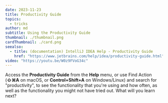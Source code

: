 ```yaml
---
date: 2023-11-23
title: Productivity Guide
topics:
  - tricks
author: md
subtitle: Using the Productivity Guide
thumbnail: ./thumbnail.png
cardThumbnail: ./card.png
seealso:
  - title: (documentation) IntelliJ IDEA Help - Productivity Guide
    href: "https://www.jetbrains.com/help/idea/productivity-guide.html"
video: "https://youtu.be/W0z9FVoG34c"
---
```


Access the **Productivity Guide** from the **Help** menu, or use Find Action (**⇧⌘A** on macOS, or **Control+Shift+A** on Windows/Linux) and search for "productivity", to see the functionality that you're using and how often, as well as the functionality you might not have tried out. What will you learn next?
